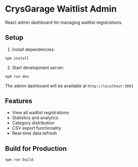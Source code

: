 # CrysGarage Waitlist Admin

React admin dashboard for managing waitlist registrations.

## Setup

1. Install dependencies:
```bash
npm install
```

2. Start development server:
```bash
npm run dev
```

The admin dashboard will be available at `http://localhost:3001`

## Features

- View all waitlist registrations
- Statistics and analytics
- Category distribution
- CSV export functionality
- Real-time data refresh

## Build for Production

```bash
npm run build
```
